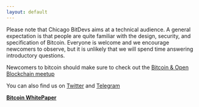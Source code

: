 ```yaml
---
layout: default
---
```


Please note that Chicago BitDevs aims at a technical audience. A general expectation is that people are quite familiar with the design, security, and specification of Bitcoin. Everyone is welcome and we encourage newcomers to observe, but it is unlikely that we will spend time answering introductory questions.

Newcomers to bitcoin should make sure to check out the [Bitcoin & Open Blockchain meetup](https://www.meetup.com/Bitcoin-Open-Blockchain-Community-Chicago/)

You can also find us on [Twitter](https://twitter.com/chibitdevs) and [Telegram](https://t.me/chibitdevs)


**[Bitcoin WhitePaper](https://bitcoin.org/bitcoin.pdf)**
